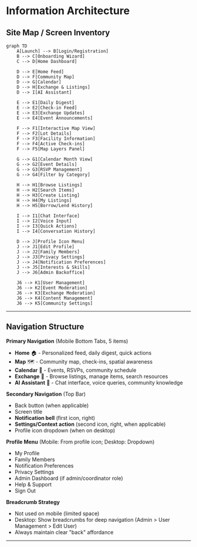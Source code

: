 # Information Architecture

## Site Map / Screen Inventory

```mermaid
graph TD
    A[Launch] --> B[Login/Registration]
    B --> C[Onboarding Wizard]
    C --> D[Home Dashboard]
    
    D --> E[Home Feed]
    D --> F[Community Map]
    D --> G[Calendar]
    D --> H[Exchange & Listings]
    D --> I[AI Assistant]
    
    E --> E1[Daily Digest]
    E --> E2[Check-in Feed]
    E --> E3[Exchange Updates]
    E --> E4[Event Announcements]
    
    F --> F1[Interactive Map View]
    F --> F2[Lot Details]
    F --> F3[Facility Information]
    F --> F4[Active Check-ins]
    F --> F5[Map Layers Panel]
    
    G --> G1[Calendar Month View]
    G --> G2[Event Details]
    G --> G3[RSVP Management]
    G --> G4[Filter by Category]
    
    H --> H1[Browse Listings]
    H --> H2[Search Items]
    H --> H3[Create Listing]
    H --> H4[My Listings]
    H --> H5[Borrow/Lend History]
    
    I --> I1[Chat Interface]
    I --> I2[Voice Input]
    I --> I3[Quick Actions]
    I --> I4[Conversation History]
    
    D --> J[Profile Icon Menu]
    J --> J1[Edit Profile]
    J --> J2[Family Members]
    J --> J3[Privacy Settings]
    J --> J4[Notification Preferences]
    J --> J5[Interests & Skills]
    J --> J6[Admin Backoffice]
    
    J6 --> K1[User Management]
    J6 --> K2[Event Moderation]
    J6 --> K3[Exchange Moderation]
    J6 --> K4[Content Management]
    J6 --> K5[Community Settings]
```

---

## Navigation Structure

**Primary Navigation** (Mobile Bottom Tabs, 5 items)
- **Home** 🏠 - Personalized feed, daily digest, quick actions
- **Map** 🗺️ - Community map, check-ins, spatial awareness
- **Calendar** 📅 - Events, RSVPs, community schedule
- **Exchange** 🔄 - Browse listings, manage items, search resources
- **AI Assistant** 🤖 - Chat interface, voice queries, community knowledge

**Secondary Navigation** (Top Bar)
- Back button (when applicable)
- Screen title
- **Notification bell** (first icon, right)
- **Settings/Context action** (second icon, right, when applicable)
- Profile icon dropdown (when on desktop)

**Profile Menu** (Mobile: From profile icon; Desktop: Dropdown)
- My Profile
- Family Members
- Notification Preferences
- Privacy Settings
- Admin Dashboard (if admin/coordinator role)
- Help & Support
- Sign Out

**Breadcrumb Strategy**
- Not used on mobile (limited space)
- Desktop: Show breadcrumbs for deep navigation (Admin > User Management > Edit User)
- Always maintain clear "back" affordance

---
